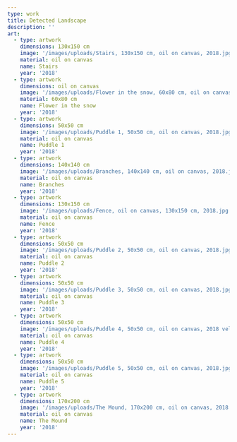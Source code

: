 ```yaml
---
type: work
title: Detected Landscape
description: ''
art:
  - type: artwork
    dimensions: 130x150 cm
    image: '/images/uploads/Stairs, 130x150 cm, oil on canvas, 2018.jpg'
    material: oil on canvas
    name: Stairs
    year: '2018'
  - type: artwork
    dimensions: oil on canvas
    image: '/images/uploads/Flower in the snow, 60x80 cm, oil on canvas, 2018.jpg'
    material: 60x80 cm
    name: Flower in the snow
    year: '2018'
  - type: artwork
    dimensions: 50x50 cm
    image: '/images/uploads/Puddle 1, 50x50 cm, oil on canvas, 2018.jpg'
    material: oil on canvas
    name: Puddle 1
    year: '2018'
  - type: artwork
    dimensions: 140x140 cm
    image: '/images/uploads/Branches, 140x140 cm, oil on canvas, 2018.jpg'
    material: oil on canvas
    name: Branches
    year: '2018'
  - type: artwork
    dimensions: 130x150 cm
    image: '/images/uploads/Fence, oil on canvas, 130x150 cm, 2018.jpg'
    material: oil on canvas
    name: Fence
    year: '2018'
  - type: artwork
    dimensions: 50x50 cm
    image: '/images/uploads/Puddle 2, 50x50 cm, oil on canvas, 2018.jpg'
    material: oil on canvas
    name: Puddle 2
    year: '2018'
  - type: artwork
    dimensions: 50x50 cm
    image: '/images/uploads/Puddle 3, 50x50 cm, oil on canvas, 2018.jpg'
    material: oil on canvas
    name: Puddle 3
    year: '2018'
  - type: artwork
    dimensions: 50x50 cm
    image: '/images/uploads/Puddle 4, 50x50 cm, oil on canvas, 2018 velke.jpg'
    material: oil on canvas
    name: Puddle 4
    year: '2018'
  - type: artwork
    dimensions: 50x50 cm
    image: '/images/uploads/Puddle 5, 50x50 cm, oil on canvas, 2018.jpg'
    material: oil on canvas
    name: Puddle 5
    year: '2018'
  - type: artwork
    dimensions: 170x200 cm
    image: '/images/uploads/The Mound, 170x200 cm, oil on canvas, 2018.jpg'
    material: oil on canvas
    name: The Mound
    year: '2018'
---
```

